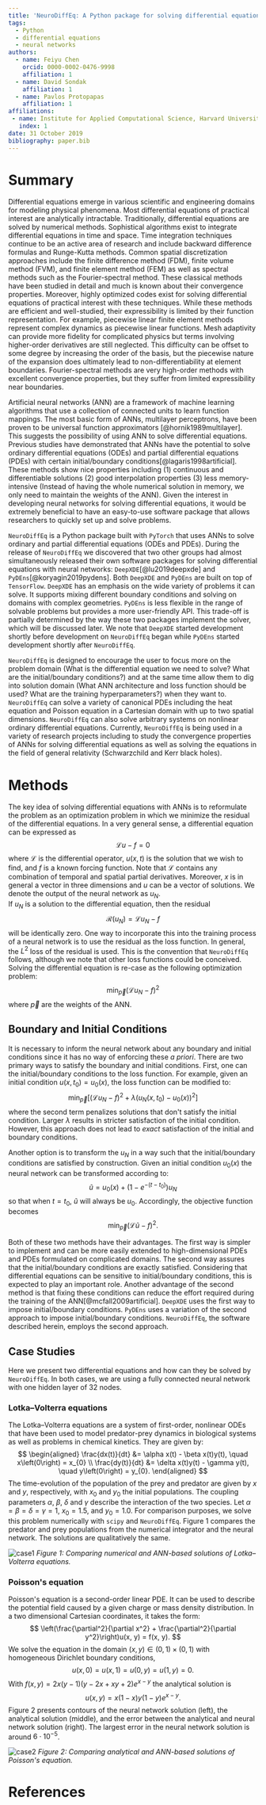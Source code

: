 ```yaml
---
title: 'NeuroDiffEq: A Python package for solving differential equations with neural networks'
tags:
  - Python
  - differential equations
  - neural networks
authors:
  - name: Feiyu Chen
    orcid: 0000-0002-0476-9998
    affiliation: 1
  - name: David Sondak
    affiliation: 1
  - name: Pavlos Protopapas
    affiliation: 1
affiliations:
 - name: Institute for Applied Computational Science, Harvard University, Cambridge, MA, United States
   index: 1
date: 31 October 2019
bibliography: paper.bib
---
```


# Summary

Differential equations emerge in various scientific and engineering domains for modeling physical phenomena.  Most
differential equations of practical interest are analytically intractable.  Traditionally, differential equations are solved
by numerical methods.  Sophistical algorithms exist to integrate differential equations in time and space.  Time integration
techniques continue to be an active area of research and include backward difference formulas and Runge-Kutta methods.
Common spatial discretization approaches include the finite difference method (FDM), finite volume method (FVM), and finite
element method (FEM) as well as spectral methods such as the Fourier-spectral method.  These classical methods have been
studied in detail and much is known about their convergence properties.  Moreover, highly optimized codes exist for solving
differential equations of practical interest with these techniques.  While these methods are efficient and well-studied,
their expressibility is limited by their function representation.  For example, piecewise linear finite element methods
represent complex dynamics as piecewise linear functions.  Mesh adaptivity can provide more fidelity for complicated physics
but terms involving higher-order derivatives are still neglected.  This difficulty can be offset to some degree by increasing
the order of the basis, but the piecewise nature of the expansion does ultimately lead to non-differentiability at element
boundaries.  Fourier-spectral methods are very high-order methods with excellent convergence properties, but they
suffer from limited expressibility near boundaries.

Artificial neural networks (ANN) are a framework of machine learning algorithms that use a collection of connected units to
learn function mappings. The most basic form of ANNs, multilayer perceptrons, have been proven to be universal function approximators 
[@hornik1989multilayer]. This suggests the possibility of using ANN to solve differential equations. Previous studies have 
demonstrated that ANNs have the potential to solve ordinary differential equations (ODEs) and partial
differential equations (PDEs) with certain initial/boundary conditions[@lagaris1998artificial]. These methods show nice
properties including (1) continuous and differentiable solutions (2) good interpolation properties (3) less memory-intensive 
(Instead of having the whole numerical solution in memory, we only need to maintain the weights of the ANN). Given the
interest in developing neural networks for solving differential equations, it would be extremely beneficial to have an
easy-to-use software package that allows researchers to quickly set up and solve problems.

``NeuroDiffEq`` is a Python package built with ``PyTorch`` that uses ANNs to solve ordinary and partial differential
equations (ODEs and PDEs).  During the release of ``NeuroDiffEq`` we discovered that two other groups had almost simultaneously
released their own software packages for solving differential equations with neural networks:  ``DeepXDE``[@lu2019deepxde]
and ``PyDEns``[@koryagin2019pydens]. Both ``DeepXDE`` and ``PyDEns`` are built on top of ``TensorFlow``. 
``DeepXDE`` has an emphasis on the wide variety of problems it can solve. It supports mixing different boundary conditions and 
solving on domains with complex geometries. ``PyDEns`` is less flexible in the range of solvable problems but provides
a more user-friendly API. This trade-off is partially determined by the way these two packages implement the solver, 
which will be discussed later.  We note that ``DeepXDE`` started development shortly before development on ``NeuroDiffEq``
began while ``PyDEns`` started development shortly after ``NeuroDiffEq``.

``NeuroDiffEq`` is designed to encourage the user to focus more on the problem domain (What is the differential equation we
need to solve? What are the initial/boundary conditions?) and at the same time allow them to dig into solution domain (What
ANN architecture and loss function should be used? What are the training hyperparameters?) when they want to.  ``NeuroDiffEq`` 
can solve a variety of canonical PDEs including the heat equation and Poisson equation in a Cartesian domain with up to two
spatial dimensions.  ``NeuroDiffEq`` can also solve arbitrary systems on nonlinear ordinary differential equations.
Currently, ``NeuroDiffEq`` is being used in a variety of research projects including to study the convergence properties of ANNs 
for solving differential equations as well as solving the equations in the field of general relativity (Schwarzchild and Kerr 
black holes). 

# Methods

The key idea of solving differential equations with ANNs is to reformulate the problem as an optimization problem in which we
minimize the residual of the differential equations.  In a very general sense, a differential equation can be expressed as
$$\mathcal{L}u - f = 0$$
where $\mathcal{L}$ is the differential operator, $u\left(x,t\right)$ is the solution that we wish to find, and $f$ is a known forcing
function.  Note that $\mathcal{L}$ contains any combination of temporal and spatial partial derivatives.  Moreover, $x$ is in
general a vector in three dimensions and $u$ can be a vector of solutions.  We denote the output of the neural network as $u_{N}$.  
If $u_{N}$ is a solution to the differential equation, then the residual $$\mathcal{R}\left(u_{N}\right) = \mathcal{L}u_{N} - f $$ 
will be identically zero.  One way to incorporate this into the training process of a neural network is to use the residual
as the loss function.  In general, the $L^{2}$ loss of the residual is used.  This is the convention that ``NeuroDiffEq`` follows, 
although we note that other loss functions could be conceived.  Solving the differential equation is re-case as the following optimization
problem: 
$$
\min_{\vec{p}}\left(\mathcal{L}u_{N} - f\right)^2
$$
where $\vec{p}$ are the weights of the ANN.

## Boundary and Initial Conditions
It is necessary to inform the neural network about any boundary and initial conditions since it has no way of enforcing these *a priori*.
There are two primary ways to satisfy the boundary and initial conditions.  First, one can the initial/boundary conditions to the
loss function.  For example, given an initial condition $u\left(x,t_{0}\right) = u_{0}\left(x\right)$, the loss function can
be modified to:
$$
\min_{\vec{p}}\left[\left(\mathcal{L}u_{N} - f\right)^2 + \lambda\left(u_{N}\left(x,t_{0}\right) - u_0\left(x\right)\right)^2\right]
$$
where the second term penalizes solutions that don't satisfy the initial condition.  Larger $\lambda$ results in stricter
satisfaction of the initial condition.  However, this approach does not lead to *exact* satisfaction of the initial and
boundary conditions.

Another option is to transform the $u_{N}$ in a way such that the initial/boundary conditions are satisfied by
construction.  Given an initial condition $u_{0}\left(x\right)$ the neural network can be transformed according to:
$$
\widetilde{u} = u_{0}\left(x\right) + \left(1-e^{-\left(t-t_{0}\right)}\right)u_{N}
$$
so that when $t = t_0$, $\widetilde{u}$ will always be $u_0$. Accordingly, the objective function becomes 
$$
\min_{\vec{p}}\left(\mathcal{L}\widetilde{u} - f\right)^2.
$$

Both of these two methods have their advantages. The first way is simpler to implement and can be more easily extended to
high-dimensional PDEs and PDEs formulated on complicated domains. The second way assures that the initial/boundary conditions
are exactly satisfied.  Considering that differential equations can be sensitive to initial/boundary conditions, this is
expected to play an important role. Another advantage of the second method is that fixing these conditions can reduce the
effort required during the training of the ANN[@mcfall2009artificial]. ``DeepXDE`` uses the first way to impose initial/boundary 
conditions. ``PyDEns`` uses a variation of the second approach to impose initial/boundary conditions. ``NeuroDiffEq``, the
software described herein, employs the second approach. 

## Case Studies

Here we present two differential equations and how can they be solved by ``NeuroDiffEq``. In both cases, we are using 
a fully connected neural network with one hidden layer of 32 nodes.

### Lotka–Volterra equations

The Lotka–Volterra equations are a system of first-order, nonlinear ODEs that have been used to model predator-prey dynamics
in biological systems as well as problems in chemical kinetics.  They are given by:
$$
\begin{aligned}
\frac{dx(t)}{dt} &= \alpha x(t) - \beta x(t)y(t), \quad x\left(0\right) = x_{0} \\
\frac{dy(t)}{dt} &= \delta x(t)y(t) - \gamma y(t), \quad y\left(0\right) = y_{0}.
\end{aligned}
$$
The time-evolution of the population of the prey and predator are given by $x$ and $y$, respectively, with $x_{0}$ and
$y_{0}$ the initial populations. The coupling parameters $\alpha$, $\beta$, $\delta$ and $\gamma$ describe the interaction of
the two species. Let $\alpha = \beta = \delta = \gamma = 1$, $x_{0} = 1.5$, and $y_{0} = 1.0$. For comparison purposes, we
solve this problem numerically with ``scipy`` and ``NeuroDiffEq``.  Figure 1 compares the predator and prey populations from
the numerical integrator and the neural network.  The solutions are qualitatively the same. 

![case1](case1.png)
*Figure 1: Comparing numerical and ANN-based solutions of Lotka–Volterra equations.* 

### Poisson's equation

Poisson's equation is a second-order linear PDE. It can be used to describe the potential field caused by a given charge 
or mass density distribution. In a two dimensional Cartesian coordinates, it takes the form:
$$
\left(\frac{\partial^2}{\partial x^2} + \frac{\partial^2}{\partial y^2}\right)u(x, y) = f(x, y).
$$
We solve the equation in the domain $(x, y) \in (0, 1) \times (0, 1)$ with homogeneous Dirichlet boundary conditions, 
$$
u(x, 0) = u(x, 1) = u(0, y) = u(1, y) = 0.
$$
With $f(x, y) = 2x(y-1)(y-2x+xy+2)e^{x-y}$ the analytical solution is
$$
u(x, y) = x(1-x)y(1-y)e^{x-y}.
$$
Figure 2 presents contours of the neural network solution (left), the analytical solution (middle), and the error between the
analytical and neural network solution (right).  The largest error in the neural network solution is around $6\cdot 10^{-5}$.

![case2](case2.png)
*Figure 2: Comparing analytical and ANN-based solutions of Poisson's equation.* 


# References

